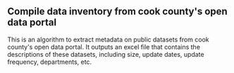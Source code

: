 ## Compile data inventory from cook county's open data portal
This is an algorithm to extract metadata on public datasets from cook county's open data portal. It outputs an excel
file that contains the descriptions of these datasets, including size, update dates, update frequency, departments, etc. 
